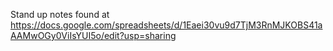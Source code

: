 Stand up notes found at
https://docs.google.com/spreadsheets/d/1Eaei30vu9d7TjM3RnMJKOBS41aAAMwOGy0ViIsYUI5o/edit?usp=sharing
